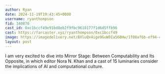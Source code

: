 ```yaml
---
author: Ryan
date: 2024-11-19T19:43:45+0000
username: ryanthompson
fid: 340870
cast_id: 0xc1bccf49e91bd8eb2f9fbc9618177f1d6d5ffb96
cast: https://farcaster.xyz/ryanthompson/0xc1bccf49
image: https://imagedelivery.net/BXluQx4ige9GuW0Ia56BHw/1f08af6b-ef94-49f5-38c4-4e170bc84f00/original
layout: post
---
```


I am very excited to dive into Mirror Stage: Between Computability and Its Opposite, in which editor Nora N. Khan and a cast of 15 luminaries consider the implications of AI and computational culture.

<img src='https://imagedelivery.net/BXluQx4ige9GuW0Ia56BHw/1f08af6b-ef94-49f5-38c4-4e170bc84f00/original' alt='' referrerpolicy='no-referrer'/>
<img src='https://imagedelivery.net/BXluQx4ige9GuW0Ia56BHw/083d4f22-07bc-4856-d6bc-5ff60119e600/original' alt='' referrerpolicy='no-referrer'/>
